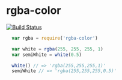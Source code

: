 rgba-color
==========

[![Build Status](https://travis-ci.org/stefanduberg/rgba-color.svg?branch=master)](https://travis-ci.org/stefanduberg/rgba-color)

```js
  var rgba = require('rgba-color')

  var white = rgba(255, 255, 255, 1)
  var semiWhite = white(0.5)

  white() // => 'rgba(255,255,255,1)'
  semiWhite // => 'rgba(255,255,255,0.5)'
```
